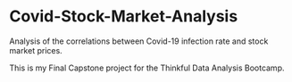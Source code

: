 # Covid-Stock-Market-Analysis
Analysis of the correlations between Covid-19 infection rate and stock market prices.

This is my Final Capstone project for the Thinkful Data Analysis Bootcamp.
